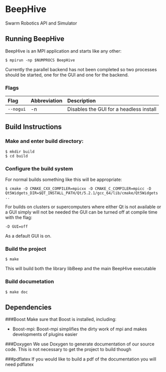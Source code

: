 BeepHive
========

Swarm Robotics API and Simulator
## Running BeepHive
BeepHive is an MPI application and starts like any other:
```
$ mpirun -np $NUMPROCS BeepHive
```
Currently the parallel backend has not been completed so two processes should be
started, one for the GUI and one for the backend.
### Flags
|Flag|Abbreviation|Description|
|:----|:------|:-------------|
|`--nogui`|-n|Disables the GUI for a headless install|
## Build Instructions
### Make and enter build directory:
```
$ mkdir build
$ cd build
```
### Configure the build system
For normal builds something like this will be appropriate:
```
$ cmake -D CMAKE_CXX_COMPILER=mpicxx -D CMAKE_C_COMPILER=mpicc -D
Qt5Widgets_DIR=$QT_INSTALL_PATH/Qt/5.2.1/gcc_64/lib/cmake/Qt5Widgets ..
```

For builds on clusters or supercomputers where either Qt is not available or a
GUI simply will not be needed the GUI can be turned off at compile time with the
flag:
```
-D GUI=off
```
As a default GUI is on.
### Build the project
```
$ make
```
This will build both the library libBeep and the main BeepHive executable
### Build documetation
```
$ make doc
```
## Dependencies
###Boost
Make sure that Boost is installed, including:
* Boost-mpi: Boost-mpi simplifies the dirty work of mpi and makes developments
    of plugins easier

###Doxygen
We use Doxygen to generate documentation of our source code.
This is not necessary to get the project to build though

###pdflatex
If you would like to build a pdf of the documentation you will need pdflatex
